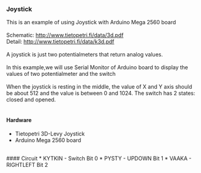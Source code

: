 ### Joystick
This is an example of using Joystick with Arduino Mega 2560 board
<br><br>
Schematic: http://www.tietopetri.fi/data/3d.pdf
<br>
Detail: http://www.tietopetri.fi/data/k3d.pdf
<br><br>
A joystick is just two potentialmeters that return analog values.
<br><br>
In this example,we will use Serial Monitor of Arduino board to display the values of two potentialmeter and the switch
<br><br>
When the joystick is resting in the middle, the value of X and Y axis should be about 512 and the value is between 0 and 1024. The switch has 2 states: closed and opened.
<br><br>
#### Hardware
* Tietopetri 3D-Levy Joystick
* Arduino Mega 2560 board
<br>
#### Circuit
* KYTKIN  - Switch    Bit 0
* PYSTY   - UPDOWN    Bit 1
* VAAKA   - RIGHTLEFT Bit 2


